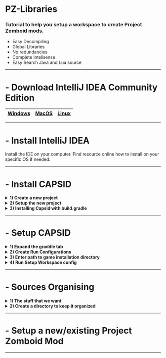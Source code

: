 # PZ-Libraries

### Tutorial to help you setup a workspace to create Project Zomboid mods.  
- Easy Decompiling  
- Global Libraries  
- No redundancies  
- Complete Intelisense
- Easy Search Java and Lua source

---

# - Download IntelliJ IDEA Community Edition
|[Windows](https://www.jetbrains.com/idea/download/#section=windows)|[MacOS](https://www.jetbrains.com/idea/download/#section=mac)|[Linux](https://www.jetbrains.com/idea/download/#section=linux)|
|---|---|---|

---

# - Install IntelliJ IDEA
Install the IDE on your computer. Find resource online how to install on your specific OS if needed.

---

# - Install CAPSID
<details>
<summary><b>1) Create a new project</b></summary>
Select <b>File > New > Project...</b><br>
<img src="https://github.com/Konijima/PZ-Libraries/blob/Tutorial-v2/Images/SetupCapsid_createNewProject.png?raw=true" /><br>
</details>

<details>
<summary><b>2) Setup the new project</b></summary>
We will install Capsid in this new project to get the jar libraries and decompiled source.<br>
So first, select <b>Groovy</b> & <b>Gradle</b>.
Then make sure to use Java 17, it should be default when installing IntelliJ.<br>
<img src="https://github.com/Konijima/PZ-Libraries/blob/Tutorial-v2/Images/SetupCapsid_createNewProject_groovygradle.png?raw=true" /><br>
</details>

<details>
<summary><b>3) Installing Capsid with build.gradle</b></summary>
Once the project is set, it should automatically open <b>build.gradle</b>.<br>
Add this line to the plugins table <pre>id 'io.pzstorm.capsid' version '0.4.2'</pre><br>
<img src="https://github.com/Konijima/PZ-Libraries/blob/Tutorial-v2/Images/SetupCapsid_createNewProject_addCapsid.png?raw=true" /><br>
Then click on the Load Gradle Icon or press <b>Ctrl + Shift + O</b> to apply the changes.
</details>

---

# - Setup CAPSID

<details>
<summary><b>1) Expand the graddle tab</b></summary>
Click on the graddle tab on the right side of the window.<br>
<img src="https://github.com/Konijima/PZ-Libraries/blob/Tutorial-v2/Images/SetupCapsid_createNewProject_expandgradletab.png?raw=true" /><br>
</details>

<details>
<summary><b>2) Create Run Configurations</b></summary>
Expand the <b>Tasks > build setup</b> in the tree view.<br>
Double click <b>createRunConfigurations</b> task to execute it.<br>
<img src="https://github.com/Konijima/PZ-Libraries/blob/Tutorial-v2/Images/SetupCapsid_createNewProject_createRunConfiguration.png?raw=true" /><br>
</details>

<details>
<summary><b>3) Enter path to game installation directory</b></summary>
During the create run configuration you will be prompt to enter the game installation directory.<br>Find and paste the full path to where the game is installed on your machine.<br>This should be the same directory that contains the executable to run the game.<br>
<img src="https://github.com/Konijima/PZ-Libraries/blob/Tutorial-v2/Images/SetupCapsid_setGameInstallDir.png?raw=true" /><br>
Then press enter and wait for the task to complete.
<pre>BUILD SUCCESSFUL in 9s
2 actionable tasks: 2 executed
1:50:45 PM: Execution finished 'createRunConfigurations'.</pre>
In the case that you made a mistake, you can delete the file <b>local.properties</b> and run the task again.
</details>

<details>
<summary><b>4) Run Setup Workspace config</b></summary>
Select the new configuration <b>setupWorkspace</b> created from the previous step then Run it.<br>
<img src="https://github.com/Konijima/PZ-Libraries/blob/Tutorial-v2/Images/SetupCapsid_createNewProject_setupWorkspace.png?raw=true" /><br>
This step will take some time (a couple minutes), it will decompile, annotate and create everything we need to start making mods.<br>
It will run these tasks in this order <pre>zomboidJar, decompileZomboid, annotateZomboid, compileZomboid, zomboidLuaJar</pre>
When everything is complete you should see
<pre>
BUILD SUCCESSFUL in 217ms
1 actionable task: 1 executed
2:06:28 PM: Execution finished.
</pre>
</details>

---

# - Sources Organising

<details>
<summary><b>1) The stuff that we want</b></summary>
So first of all, there is a couple things that we will need.<br>
<img src="https://github.com/Konijima/PZ-Libraries/blob/Tutorial-v2/Images/SetupCapsid_stuffWeWant.png?raw=true" /><br>
<hr>
<b>build > generated > sources</b><br>
This directory contains both the java and lua source code. We don't need it but we might want it to do quick search using any search tools that we prefer.<br>
<hr>
<b>lib</b><br>
This directory contains the 3 jar files that we will need to get the full power out of IntelliJ while developping mods.
</details>

<details>
<summary><b>2) Create a directory to keep it organized</b></summary>
Anywhere in your computer, create a directory named <b>zomboid-decompiled</b>.<br>
In that directory create a new directory named with the current version of the game.<br><br>
Copy the 3 jar files into that new directory and optionally copy the <i>build/generated/sources</i> directory.<br>
You can rename the files to append the version for later.<br>
<img src="https://github.com/Konijima/PZ-Libraries/blob/Tutorial-v2/Images/SetupCapsid_organize.png?raw=true" />
</details>

---

# - Setup a new/existing Project Zomboid Mod


---
